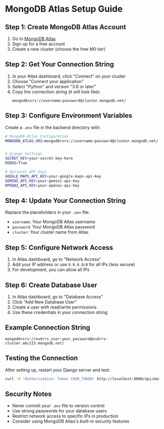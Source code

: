 # MongoDB Atlas Setup Guide

## Step 1: Create MongoDB Atlas Account
1. Go to [MongoDB Atlas](https://www.mongodb.com/atlas)
2. Sign up for a free account
3. Create a new cluster (choose the free M0 tier)

## Step 2: Get Your Connection String
1. In your Atlas dashboard, click "Connect" on your cluster
2. Choose "Connect your application"
3. Select "Python" and version "3.6 or later"
4. Copy the connection string (it will look like):
   ```
   mongodb+srv://username:password@cluster.mongodb.net/
   ```

## Step 3: Configure Environment Variables
Create a `.env` file in the backend directory with:

```bash
# MongoDB Atlas Configuration
MONGODB_ATLAS_URI=mongodb+srv://username:password@cluster.mongodb.net/


# Django Settings
SECRET_KEY=your-secret-key-here
DEBUG=True

# Optional API Keys
GOOGLE_MAPS_API_KEY=your-google-maps-api-key
GEMINI_API_KEY=your-gemini-api-key
OPENAI_API_KEY=your-openai-api-key
```

## Step 4: Update Your Connection String
Replace the placeholders in your `.env` file:
- `username`: Your MongoDB Atlas username
- `password`: Your MongoDB Atlas password
- `cluster`: Your cluster name from Atlas

## Step 5: Configure Network Access
1. In Atlas dashboard, go to "Network Access"
2. Add your IP address or use `0.0.0.0/0` for all IPs (less secure)
3. For development, you can allow all IPs

## Step 6: Create Database User
1. In Atlas dashboard, go to "Database Access"
2. Click "Add New Database User"
3. Create a user with read/write permissions
4. Use these credentials in your connection string

## Example Connection String
```
mongodb+srv://nudrrs_user:your_password@nudrrs-cluster.abc123.mongodb.net/
```

## Testing the Connection
After setting up, restart your Django server and test:
```bash
curl -H "Authorization: Token YOUR_TOKEN" http://localhost:8000/api/mongodb/status/
```

## Security Notes
- Never commit your `.env` file to version control
- Use strong passwords for your database users
- Restrict network access to specific IPs in production
- Consider using MongoDB Atlas's built-in security features

